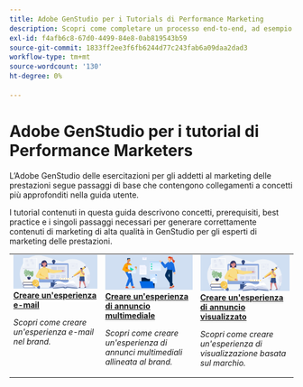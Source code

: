 ```yaml
---
title: Adobe GenStudio per i Tutorials di Performance Marketing
description: Scopri come completare un processo end-to-end, ad esempio la creazione di un’esperienza e-mail, seguendo le esercitazioni di GenStudio for Performance Marketers.
exl-id: f4afb6c8-67d0-4499-84e8-0ab819543b59
source-git-commit: 1833ff2ee3f6fb6244d77c243fab6a09daa2dad3
workflow-type: tm+mt
source-wordcount: '130'
ht-degree: 0%

---
```


# Adobe GenStudio per i tutorial di Performance Marketers

L’Adobe GenStudio delle esercitazioni per gli addetti al marketing delle prestazioni segue passaggi di base che contengono collegamenti a concetti più approfonditi nella guida utente.

I tutorial contenuti in questa guida descrivono concetti, prerequisiti, best practice e i singoli passaggi necessari per generare correttamente contenuti di marketing di alta qualità in GenStudio per gli esperti di marketing delle prestazioni.

<table style="table-layout:fixed">
<td valign="top">
   <div>
      <a href="create-email-experience.md">
      <img alt="Idee, libri, matita, computer" src="../assets/card-create-assets.png">
      <strong>Creare un'esperienza e-mail</strong>
      </a>
   </div>
   <p>
      <em>Scopri come creare un'esperienza e-mail nel brand.</em>
   </p>
</td>
<td valign="top">
   <div>
      <a href="create-meta-ad.md">
      <img alt="Idee, libri, matita, computer" src="../assets/card-manage-content.png">
      <strong>Creare un'esperienza di annuncio multimediale</strong>
      </a>
   </div>
   <p>
      <em>Scopri come creare un'esperienza di annunci multimediali allineata al brand.</em>
   </p>
</td>
<td valign="top">
   <div>
      <a href="create-display-ad.md">
      <img alt="Idee, libri, matita, computer" src="../assets/card-create-assets.png">
      <strong>Creare un'esperienza di annuncio visualizzato</strong>
      </a>
   </div>
   <p>
      <em>Scopri come creare un'esperienza di visualizzazione basata sul marchio.</em>
   </p>
</td>
</table>
